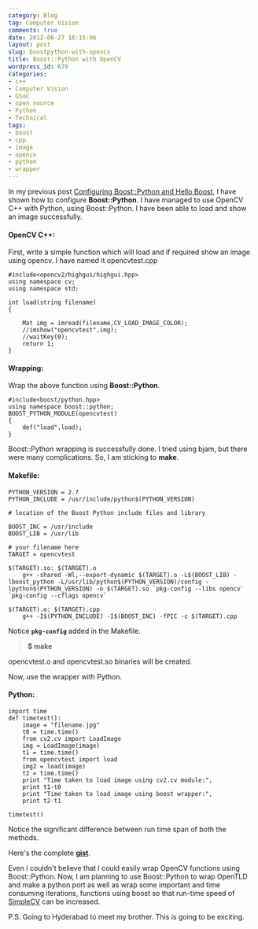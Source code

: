 ```yaml
---
category: Blog
tag: Computer Vision
comments: true
date: 2012-06-27 16:15:06
layout: post
slug: boostpython-with-opencv
title: Boost::Python with OpenCV
wordpress_id: 679
categories:
- c++
- Computer Vision
- GSoC
- open source
- Python
- Technical
tags:
- boost
- cpp
- image
- opencv
- python
- wrapper
---
```


In my previous post [Configuring Boost::Python and Hello Boost](http://jayrambhia.wordpress.com/2012/06/25/configuring-boostpython-and-hello-boost/), I have shown how to configure **Boost::Python**. I have managed to use OpenCV C++ with Python, using Boost::Python. I have been able to load and show an image successfully.



#### **OpenCV C++**:


First, write a simple function which will load and if required show an image using opencv. I have named it opencvtest.cpp
    
    #include<opencv2/highgui/highgui.hpp>
    using namespace cv;
    using namespace std;
    
    int load(string filename)
    {
    
        Mat img = imread(filename,CV_LOAD_IMAGE_COLOR);
        //imshow("opencvtest",img);
        //waitKey(0);
        return 1;
    }





#### **Wrapping**:


Wrap the above function using **Boost::Python**.
    
    #include<boost/python.hpp>
    using namespace boost::python;
    BOOST_PYTHON_MODULE(opencvtest)
    {
        def("load",load);
    }




Boost::Python wrapping is successfully done. I tried using bjam, but there were many complications. So, I am sticking to **make**.



#### **Makefile**:


    
    PYTHON_VERSION = 2.7
    PYTHON_INCLUDE = /usr/include/python$(PYTHON_VERSION)
    
    # location of the Boost Python include files and library
    
    BOOST_INC = /usr/include
    BOOST_LIB = /usr/lib
    
    # your filename here
    TARGET = opencvtest
    
    $(TARGET).so: $(TARGET).o
    	g++ -shared -Wl,--export-dynamic $(TARGET).o -L$(BOOST_LIB) -lboost_python -L/usr/lib/python$(PYTHON_VERSION)/config -lpython$(PYTHON_VERSION) -o $(TARGET).so `pkg-config --libs opencv` `pkg-config --cflags opencv`
    
    $(TARGET).o: $(TARGET).cpp
    	g++ -I$(PYTHON_INCLUDE) -I$(BOOST_INC) -fPIC -c $(TARGET).cpp



Notice **`pkg-config`** added in the Makefile.



> **$ make**



opencvtest.o and opencvtest.so binaries will be created.

Now, use the wrapper with Python.


#### **Python**:


    
    import time
    def timetest():
        image = "filename.jpg"
        t0 = time.time()
        from cv2.cv import LoadImage
        img = LoadImage(image)
        t1 = time.time()
        from opencvtest import load
        img2 = load(image)
        t2 = time.time()
        print "Time taken to load image using cv2.cv module:",
        print t1-t0
        print "Time taken to load image using boost wrapper:",
        print t2-t1
    
    timetest()



Notice the significant difference between run time span of both the methods.

Here's the complete [**gist**](https://gist.github.com/3003247).

Even I couldn't believe that I could easily wrap OpenCV functions using Boost::Python. Now, I am planning to use Boost::Python to wrap OpenTLD and make a python port as well as wrap some important and time consuming iterations, functions using boost so that run-time speed of [SimpleCV](http://simplecv.org/) can be increased.

P.S. Going to Hyderabad to meet my brother. This is going to be exciting.

